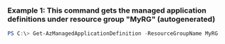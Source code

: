 ### Example 1: This command gets the managed application definitions under resource group "MyRG" (autogenerated)
```powershell
PS C:\> Get-AzManagedApplicationDefinition -ResourceGroupName MyRG
```

